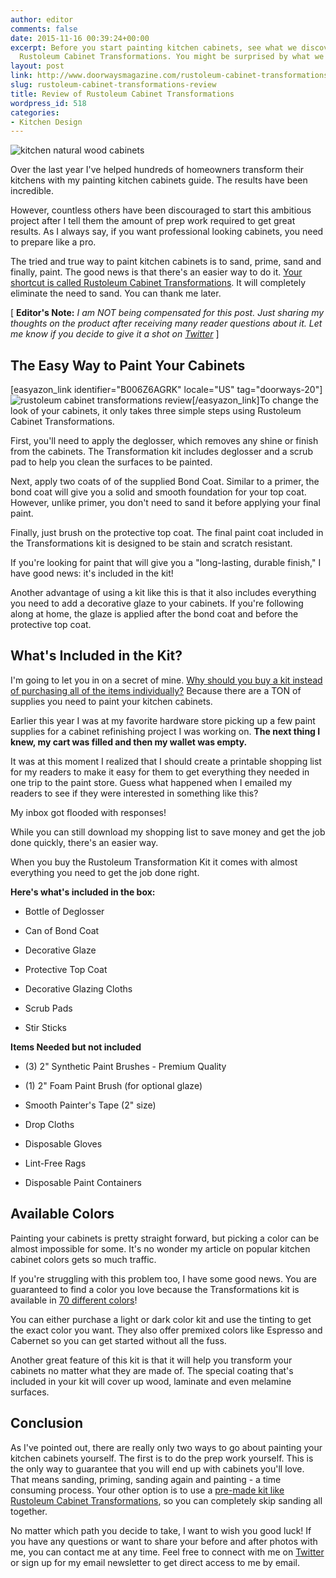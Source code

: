 ```yaml
---
author: editor
comments: false
date: 2015-11-16 00:39:24+00:00
excerpt: Before you start painting kitchen cabinets, see what we discovered about
  Rustoleum Cabinet Transformations. You might be surprised by what we found.
layout: post
link: http://www.doorwaysmagazine.com/rustoleum-cabinet-transformations-review/
slug: rustoleum-cabinet-transformations-review
title: Review of Rustoleum Cabinet Transformations
wordpress_id: 518
categories:
- Kitchen Design
---
```


![kitchen natural wood cabinets](http://www.doorwaysmagazine.com/wp-content/uploads/kitchen_natural_wood_cabinets.jpg)

Over the last year I've helped hundreds of homeowners transform their kitchens with my painting kitchen cabinets guide. The results have been incredible. 

However, countless others have been discouraged to start this ambitious project after I tell them the amount of prep work required to get great results. As I always say, if you want professional looking cabinets, you need to prepare like a pro.

The tried and true way to paint kitchen cabinets is to sand, prime, sand and finally, paint. The good news is that there's an easier way to do it. [Your shortcut is called Rustoleum Cabinet Transformations](http://www.amazon.com/gp/product/B004RX0YMU/ref=as_li_ss_tl?ie=UTF8&camp=1789&creative=390957&creativeASIN=B004RX0YMU&linkCode=as2&tag=neighborhoodenvy-20). It will completely eliminate the need to sand. You can thank me later.

[ **Editor's Note:** _I am NOT being compensated for this post. Just sharing my thoughts on the product after receiving many reader questions about it. Let me know if you decide to give it a shot on [Twitter](https://twitter.com/callryanhart)_ ]



## The Easy Way to Paint Your Cabinets



[easyazon_link identifier="B006Z6AGRK" locale="US" tag="doorways-20"]![rustoleum cabinet transformations review](http://www.doorwaysmagazine.com/wp-content/uploads/rustoleum_cabinet_transformations_review-300x300.jpg)[/easyazon_link]To change the look of your cabinets, it only takes three simple steps using Rustoleum Cabinet Transformations. 

First, you'll need to apply the deglosser, which removes any shine or finish from the cabinets. The Transformation kit includes deglosser and a scrub pad to help you clean the surfaces to be painted.

Next, apply two coats of of the supplied Bond Coat. Similar to a primer, the bond coat will give you a solid and smooth foundation for your top coat. However, unlike primer, you don't need to sand it before applying your final paint.

Finally, just brush on the protective top coat. The final paint coat included in the Transformations kit is designed to be stain and scratch resistant. 

If you're looking for paint that will give you a "long-lasting, durable finish," I have good news: it's included in the kit!

Another advantage of using a kit like this is that it also includes everything you need to add a decorative glaze to your cabinets. If you're following along at home, the glaze is applied after the bond coat and before the protective top coat.



## What's Included in the Kit?



I'm going to let you in on a secret of mine. [Why should you buy a kit instead of purchasing all of the items individually?](http://www.amazon.com/gp/product/B004RX0YMU/ref=as_li_ss_tl?ie=UTF8&camp=1789&creative=390957&creativeASIN=B004RX0YMU&linkCode=as2&tag=neighborhoodenvy-20) Because there are a TON of supplies you need to paint your kitchen cabinets.

Earlier this year I was at my favorite hardware store picking up a few paint supplies for a cabinet refinishing project I was working on. **The next thing I knew, my cart was filled and then my wallet was empty.** 

It was at this moment I realized that I should create a printable shopping list for my readers to make it easy for them to get everything they needed in one trip to the paint store. Guess what happened when I emailed my readers to see if they were interested in something like this? 

My inbox got flooded with responses!

While you can still download my shopping list to save money and get the job done quickly, there's an easier way. 

When you buy the Rustoleum Transformation Kit it comes with almost everything you need to get the job done right. 

**Here's what's included in the box:**





  * Bottle of Deglosser


  * Can of Bond Coat


  * Decorative Glaze


  * Protective Top Coat


  * Decorative Glazing Cloths


  * Scrub Pads


  * Stir Sticks



**Items Needed but not included**




  * (3) 2" Synthetic Paint Brushes - Premium Quality


  * (1) 2" Foam Paint Brush (for optional glaze)


  * Smooth Painter's Tape (2" size)


  * Drop Cloths


  * Disposable Gloves


  * Lint-Free Rags


  * Disposable Paint Containers





## Available Colors



Painting your cabinets is pretty straight forward, but picking a color can be almost impossible for some. It's no wonder my article on popular kitchen cabinet colors gets so much traffic. 

If you're struggling with this problem too, I have some good news. You are guaranteed to find a color you love because the Transformations kit is available in [70 different colors](http://www.amazon.com/gp/product/B004RX0YMU/ref=as_li_ss_tl?ie=UTF8&camp=1789&creative=390957&creativeASIN=B004RX0YMU&linkCode=as2&tag=neighborhoodenvy-20)! 

You can either purchase a light or dark color kit and use the tinting to get the exact color you want. They also offer premixed colors like Espresso and Cabernet so you can get started without all the fuss.

Another great feature of this kit is that it will help you transform your cabinets no matter what they are made of. The special coating that's included in your kit will cover up wood, laminate and even melamine surfaces.



## Conclusion



As I've pointed out, there are really only two ways to go about painting your kitchen cabinets yourself. The first is to do the prep work yourself. This is the only way to guarantee that you will end up with cabinets you'll love. That means sanding, priming, sanding again and painting - a time consuming process. Your other option is to use a [pre-made kit like Rustoleum Cabinet Transformations](http://www.amazon.com/gp/product/B004RX0YMU/ref=as_li_ss_tl?ie=UTF8&camp=1789&creative=390957&creativeASIN=B004RX0YMU&linkCode=as2&tag=neighborhoodenvy-20), so you can completely skip sanding all together.

No matter which path you decide to take, I want to wish you good luck! If you have any questions or want to share your before and after photos with me, you can contact me at any time. Feel free to connect with me on [Twitter](https://twitter.com/callryanhart) or sign up for my email newsletter to get direct access to me by email.
